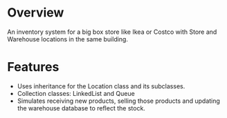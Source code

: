# Overview 
An inventory system for a big box store like Ikea or Costco with Store and Warehouse locations in the same building. 
# Features
- Uses inheritance for the Location class and its subclasses. 
- Collection classes: LinkedList and Queue
- Simulates receiving new products, selling those products and updating the warehouse database to reflect the stock.
